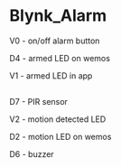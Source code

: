 # Blynk_Alarm

V0 - on/off alarm button

D4 - armed LED on wemos

V1 - armed LED in app

##

D7 - PIR sensor

V2 - motion detected LED

D2 - motion LED on wemos

D6 - buzzer
